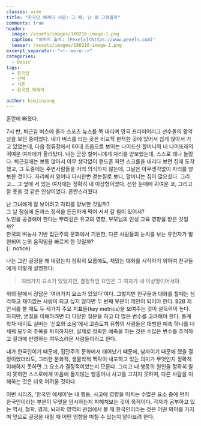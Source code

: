 ```yaml
---
classes: wide
title: "한국인 에세이 서문: 그 때, 난 왜 그랬을까"
comments: true
header:
  image: /assets/images/180216-image-1.png
  caption: "이미지 출처: [Pexels](https://www.pexels.com)"
  teaser: /assets/images/180216-image-1.png
excerpt_separator: "<!--more-->"
categories:
  - basic
tags:
  - 한국인
  - 선택
  - 서문
  - 한국인 에세이

author: kimjinyong
---
```


혼란에 빠졌다.

7시 반, 퇴근길 버스에 올라 스포츠 뉴스를 쭉 내리며 영국 프리미어리그 선수들의 활약상을 보던 중이었다. 내가 버스를 타는 곳은 비교적 한적한 곳에 있어서 쉽게 앉아서 가고 있었는데, 다음 정류장에서 60대 즈음으로 보이는 나이드신 할머니와 내 나이또래의 귀여운 여자애가 올라탔다. 나는 곧장 할머니에게 자리를 양보했는데, 스스로 꽤나 놀랐다. 퇴근길에는 보통 앉아서 아무 생각없이 핸드폰 화면 스크롤을 내리다 보면 집에 도착했고, 그 도중에는 주변사람들을 거의 의식하지 않는데, 그날은 아무생각없이 자리를 양보한 것이다. 자리에서 일어나 다시한번 곁눈질로 보니, 할머니는 짐이 많으셨다. 그리고... 그 옆에 서 있는 여자애는 정확히 내 이상형이었다. 선한 눈매에 귀여운 코, 그리고 잘 웃을 것 같은 인상이었다. 혼란스러웠다. 

난 그녀에게 잘 보이려고 자리를 양보한 것일까? <br>
그 날 점심에 돈까스 정식을 든든하게 먹어 서서 갈 힘이 있어서? <br>
노인을 공경해야 한다는 뿌리깊은 유교의 영향, 부모님의 인성 교육 영향을 받은 것일까? <br>
한국의 벼농사 기반 집단주의 문화에서 기원한, 다른 사람들의 눈치를 보는 유전자가 발현되어 눈의 움직임을 빠르게 한 것일까? <br>
{: .notice}

나는 그런 결정을 왜 내렸는지 정확히 모름에도, 재밌는 대화를 시작하기 위하여 친구들에게 이렇게 설명한다:
>여러가지 요소가 있었지만, 결정적인 요인은 그 여자가 내 이상형이어서야.

위의 말에서 정답은 '여러가지 요소가 있었다'이다. 그렇지만 친구들과 대화를 할때는 심각하고 재미없는 사람이 되고 싶지 않다면 두 번째 부분이 메인이 되어야 한다. 
B2B 제안서를 쓸 때도 두 세가지 주요 지표들(key metrics)을 보여주는 것이 설득력이 높다. 하지만, 본질을 이해하려면 더 다양한 질문을 하고 더 많은 변수를 고려해야 한다. 통계학자 네이트 실버는 '신호와 소음'에서 고슴도치 유형의 사람들은 대범한 예측 하나를 내세워 모두의 주목을 차지하지만, 실제로 정확한 예측을 하는 것은 수많은 변수를 추적하고 결과에 반영하는 여우스러운 사람들이라고 한다.

내가 한국인이기 때문에, 집단주의 문화에서 태어났기 때문에, 남자이기 때문에 했을 결정이었더라도, 그러한 문화적, 생물학적 맥락이 내포하고 있는 의미가 무엇인지 정확히 이해하지 못하면 그 요소가 결정적이었는지 모른다. 그리고 내 행동의 원인을 정확히 알지 못하면 스스로에게 마음에 들지않는 행동이나 사고를 고치지 못하며, 다른 사람을 이해하는 것은 더욱 어려울 것이다.

이번 시리즈, ‘한국인 에세이’는 내 행동, 사고에 영향을 미치는 수많은 요소 중에 먼저 한국인이라는 부분이 무엇을 암시하는지 파헤쳐보는 것이 목적이다. 각자가 공부하고 있는 역사, 철학, 경제, 뇌과학 영역의 관점에서 볼 때 한국인이라는 것은 어떤 의미를 가지며 앞으로 결정을 내릴 때 어떤 영향을 미칠 수 있는지 알아보려 한다.
